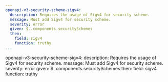 ```yaml
---
openapi-v3-security-scheme-sigv4:
  description: Requires the usage of Sigv4 for security scheme.
  message: Must add Sigv4 for security scheme.
  severity: error
  given: $..components.securitySchemes
  then:
    field: sigv4
    function: truthy
...
```

openapi-v3-security-scheme-sigv4:
  description: Requires the usage of Sigv4 for security scheme.
  message: Must add Sigv4 for security scheme.
  severity: error
  given: $..components.securitySchemes
  then:
    field: sigv4
    function: truthy
